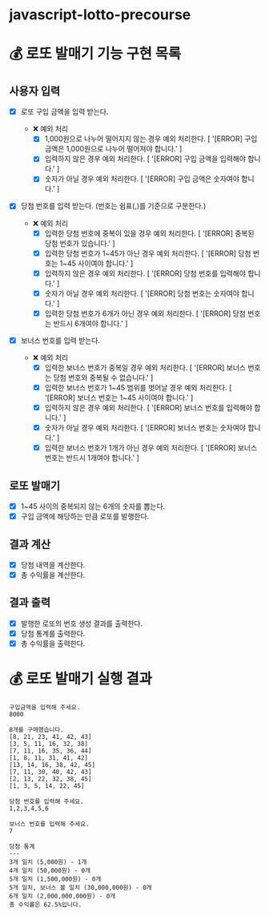 # javascript-lotto-precourse

# 💰 로또 발매기 기능 구현 목록

## 사용자 입력

- [x] 로또 구입 금액을 입력 받는다.

  - ❌ 예외 처리
    - [x] 1,000원으로 나누어 떨어지지 않는 경우 예외 처리한다. [ '[ERROR] 구입 금액은 1,000원으로 나누어 떨어져야 합니다.' ]
    - [x] 입력하지 않은 경우 예외 처리한다. [ '[ERROR] 구입 금액을 입력해야 합니다.' ]
    - [x] 숫자가 아닐 경우 예외 처리한다. [ '[ERROR] 구입 금액은 숫자여야 합니다.' ]

- [x] 당첨 번호를 입력 받는다. (번호는 쉼표(,)를 기준으로 구분한다.)

  - ❌ 예외 처리
    - [x] 입력한 당첨 번호에 중복이 있을 경우 예외 처리한다. [ '[ERROR] 중복된 당첨 번호가 있습니다.' ]
    - [x] 입력한 당첨 번호가 1~45가 아닌 경우 예외 처리한다. [ '[ERROR] 당첨 번호는 1~45 사이여야 합니다.' ]
    - [x] 입력하지 않은 경우 예외 처리한다. [ '[ERROR] 당첨 번호를 입력해야 합니다.' ]
    - [x] 숫자가 아닐 경우 예외 처리한다. [ '[ERROR] 당첨 번호는 숫자여야 합니다.' ]
    - [x] 입력한 당첨 번호가 6개가 아닌 경우 예외 처리한다. [ '[ERROR] 당첨 번호는 반드시 6개여야 합니다.' ]

- [x] 보너스 번호를 입력 받는다.
  - ❌ 예외 처리
    - [x] 입력한 보너스 번호가 중복일 경우 예외 처리한다. [ '[ERROR] 보너스 번호는 당첨 번호와 중복될 수 없습니다.' ]
    - [x] 입력한 보너스 번호가 1~45 범위를 벗어날 경우 예외 처리한다. [ '[ERROR] 보너스 번호는 1~45 사이여야 합니다.' ]
    - [x] 입력하지 않은 경우 예외 처리한다. [ '[ERROR] 보너스 번호를 입력해야 합니다.' ]
    - [x] 숫자가 아닐 경우 예외 처리한다. [ '[ERROR] 보너스 번호는 숫자여야 합니다.' ]
    - [x] 입력한 보너스 번호가 1개가 아닌 경우 예외 처리한다. [ '[ERROR] 보너스 번호는 반드시 1개여야 합니다.' ]

## 로또 발매기

- [x] 1~45 사이의 중복되지 않는 6개의 숫자를 뽑는다.
- [x] 구입 금액에 해당하는 만큼 로또를 발행한다.

## 결과 계산

- [x] 당첨 내역을 계산한다.
- [x] 총 수익률을 계산한다.

## 결과 출력

- [x] 발행한 로또의 번호 생성 결과를 출력한다.
- [x] 당첨 통계를 출력한다.
- [x] 총 수익률을 출력한다.

# 💰 로또 발매기 실행 결과

```
구입금액을 입력해 주세요.
8000

8개를 구매했습니다.
[8, 21, 23, 41, 42, 43]
[3, 5, 11, 16, 32, 38]
[7, 11, 16, 35, 36, 44]
[1, 8, 11, 31, 41, 42]
[13, 14, 16, 38, 42, 45]
[7, 11, 30, 40, 42, 43]
[2, 13, 22, 32, 38, 45]
[1, 3, 5, 14, 22, 45]

당첨 번호를 입력해 주세요.
1,2,3,4,5,6

보너스 번호를 입력해 주세요.
7

당첨 통계
---
3개 일치 (5,000원) - 1개
4개 일치 (50,000원) - 0개
5개 일치 (1,500,000원) - 0개
5개 일치, 보너스 볼 일치 (30,000,000원) - 0개
6개 일치 (2,000,000,000원) - 0개
총 수익률은 62.5%입니다.
```
